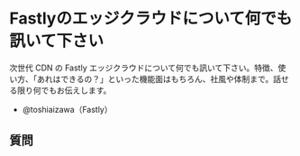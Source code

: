 # Fastlyのエッジクラウドについて何でも訊いて下さい

次世代 CDN の Fastly エッジクラウドについて何でも訊いて下さい。特徴、使い方、「あれはできるの？」といった機能面はもちろん、社風や体制まで。話せる限り何でもお伝えします。

- @toshiaizawa（Fastly）

## 質問
